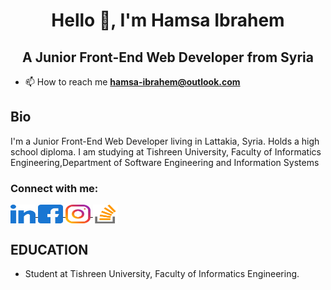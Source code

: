 <h1 align="center">Hello 👋, I'm Hamsa Ibrahem</h1>
<h2 align="center">A Junior Front-End Web Developer from Syria</h2>

- 📫 How to reach me **hamsa-ibrahem@outlook.com**

<section>
    <h2>Bio</h2>
    <p align="left">
        I'm a Junior Front-End Web Developer living in Lattakia, Syria. Holds a high school diploma. I am studying at Tishreen University, Faculty of Informatics Engineering,Department of Software Engineering and Information Systems
    </p>
</section>
<h3 align="left">Connect with me:</h3>
<p align="left">
    <!-- linkedin -->
    <a href="https://www.linkedin.com/in/hamsa-ibrahem-12aa2a252" target="_blank">
        <img 
            align="center"
            src="assets/svg/linked-in.svg"
            alt="Hamsa Ibrahem on linkedin"
            height="30"
            width="40"
        > 
    </a>
    <!-- fb -->
    <a href="https://www.facebook.com/hamsa.ib.94" target="_blank">
        <img 
            align="center"
            src="assets/svg/facebook.svg"
            alt="Hamsa Ibrahem on Facebook"
            height="30"
            width="40"
        > 
    </a>
    <!-- instagram -->
    <a href="https://www.instagram.com/hamsa99.ib/" target="_blank">
        <img 
            align="center"
            src="assets/svg/instagram.svg"
            alt="Hamsa Ibrahem on Instagram"
            height="30"
            width="40"
        >
    </a>
    <!-- stackoverflow -->
    <a href="#" target="_blank">
        <img 
            align="center"
            src="assets/svg/stack-overflow.svg"
            alt="Hamsa Ibrahem on StackOverflow"
            height="30"
            width="40"
        >
    </a>
</p>
<h2>EDUCATION</h2>

- Student at Tishreen University, Faculty of Informatics Engineering.
